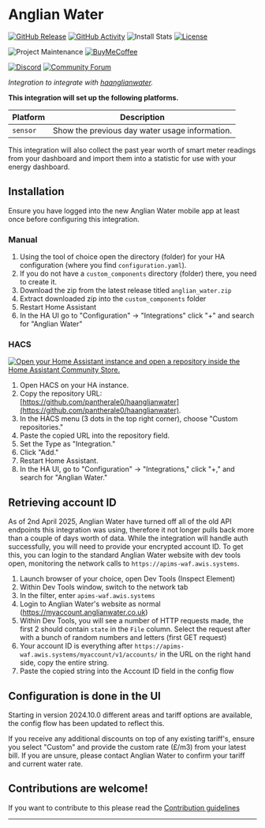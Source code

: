 # Anglian Water

[![GitHub Release][releases-shield]][releases]
[![GitHub Activity][commits-shield]][commits]
![Install Stats][stats]
[![License][license-shield]](LICENSE)

![Project Maintenance][maintenance-shield]
[![BuyMeCoffee][buymecoffeebadge]][buymecoffee]

[![Discord][discord-shield]][discord]
[![Community Forum][forum-shield]][forum]

_Integration to integrate with [haanglianwater][haanglianwater]._

**This integration will set up the following platforms.**

| Platform | Description                                    |
| -------- | ---------------------------------------------- |
| `sensor` | Show the previous day water usage information. |

This integration will also collect the past year worth of smart meter readings from your dashboard and import them into a statistic for use with your energy dashboard.

## Installation

Ensure you have logged into the new Anglian Water mobile app at least once before configuring this integration.

### Manual

1. Using the tool of choice open the directory (folder) for your HA configuration (where you find `configuration.yaml`).
1. If you do not have a `custom_components` directory (folder) there, you need to create it.
1. Download the zip from the latest release titled `anglian_water.zip`
1. Extract downloaded zip into the `custom_components` folder
1. Restart Home Assistant
1. In the HA UI go to "Configuration" -> "Integrations" click "+" and search for "Anglian Water"

### HACS

[![Open your Home Assistant instance and open a repository inside the Home Assistant Community Store.](https://my.home-assistant.io/badges/hacs_repository.svg)](https://my.home-assistant.io/redirect/hacs_repository/?owner=pantherale0&category=integration&repository=haanglianwater)

1. Open HACS on your HA instance.
1. Copy the repository URL: [https://github.com/pantherale0/haanglianwater](https://github.com/pantherale0/haanglianwater).
1. In the HACS menu (3 dots in the top right corner), choose "Custom repositories."
1. Paste the copied URL into the repository field.
1. Set the Type as "Integration."
1. Click "Add."
1. Restart Home Assistant.
1. In the HA UI, go to "Configuration" -> "Integrations," click "+," and search for "Anglian Water."

## Retrieving account ID

As of 2nd April 2025, Anglian Water have turned off all of the old API endpoints this integration was using, therefore it not longer pulls back more than a couple of days worth of data. While the integration will handle auth successfully, you will need to provide your encrypted account ID. To get this, you can login to the standard Anglian Water website with dev tools open, monitoring the network calls to `https://apims-waf.awis.systems`.

1. Launch browser of your choice, open Dev Tools (Inspect Element)
1. Within Dev Tools window, switch to the network tab
1. In the filter, enter `apims-waf.awis.systems`
1. Login to Anglian Water's website as normal (https://myaccount.anglianwater.co.uk)
1. Within Dev Tools, you will see a number of HTTP requests made, the first 2 should contain `state` in the `File` column. Select the request after with a bunch of random numbers and letters (first GET request)
1. Your account ID is everything after `https://apims-waf.awis.systems/myaccount/v1/accounts/` in the URL on the right hand side, copy the entire string.
1. Paste the copied string into the Account ID field in the config flow

## Configuration is done in the UI

<!---->

Starting in version 2024.10.0 different areas and tariff options are available, the config flow has been updated to reflect this.

If you receive any additional discounts on top of any existing tariff's, ensure you select "Custom" and provide the custom rate (£/m3) from your latest bill. If you are unsure, please contact Anglian Water to confirm your tariff and current water rate.

## Contributions are welcome!

If you want to contribute to this please read the [Contribution guidelines](CONTRIBUTING.md)

---

[haanglianwater]: https://github.com/pantherale0/haanglianwater
[buymecoffee]: https://www.buymeacoffee.com/pantherale0
[buymecoffeebadge]: https://img.shields.io/badge/buy%20me%20a%20coffee-donate-yellow.svg?style=for-the-badge
[commits-shield]: https://img.shields.io/github/commit-activity/y/pantherale0/haanglianwater.svg?style=for-the-badge
[commits]: https://github.com/pantherale0/haanglianwater/commits/main
[stats]: https://img.shields.io/badge/dynamic/json?color=41BDF5&logo=home-assistant&label=integration%20usage&suffix=%20installs&cacheSeconds=15600&url=https://analytics.home-assistant.io/custom_integrations.json&query=$.anglian_water.total&style=for-the-badge
[discord]: https://discord.gg/Qa5fW2R
[discord-shield]: https://img.shields.io/discord/330944238910963714.svg?style=for-the-badge
[exampleimg]: example.png
[forum-shield]: https://img.shields.io/badge/community-forum-brightgreen.svg?style=for-the-badge
[forum]: https://community.home-assistant.io/
[license-shield]: https://img.shields.io/github/license/pantherale0/haanglianwater.svg?style=for-the-badge
[maintenance-shield]: https://img.shields.io/badge/maintainer-%40pantherale0-blue.svg?style=for-the-badge
[releases-shield]: https://img.shields.io/github/release/pantherale0/haanglianwater.svg?style=for-the-badge
[releases]: https://github.com/pantherale0/haanglianwater/releases
